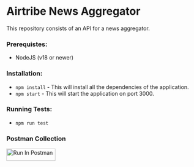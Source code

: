 # Airtribe News Aggregator

This repository consists of an API for a news aggregator.

### Prerequistes:
- NodeJS (v18 or newer)

### Installation:
- `npm install` - This will install all the dependencies of the application.
- `npm start` - This will start the application on port 3000.

### Running Tests:
- `npm run test` 

### Postman Collection
[<img src="https://run.pstmn.io/button.svg" alt="Run In Postman" style="width: 128px; height: 32px;">](https://app.getpostman.com/run-collection/23240361-ab20f09c-c548-4892-a49f-800075b3469a?action=collection%2Ffork&source=rip_markdown&collection-url=entityId%3D23240361-ab20f09c-c548-4892-a49f-800075b3469a%26entityType%3Dcollection%26workspaceId%3Dec1416e1-60a3-4ccd-81be-f2910322aa82)
